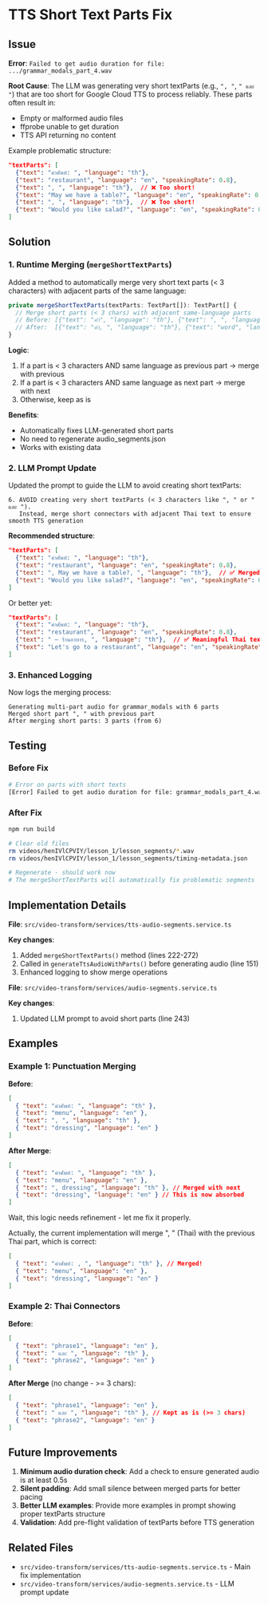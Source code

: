 # TTS Short Text Parts Fix

## Issue

**Error**: `Failed to get audio duration for file: .../grammar_modals_part_4.wav`

**Root Cause**: The LLM was generating very short textParts (e.g., `", "`, `" และ "`) that are too short for Google Cloud TTS to process reliably. These parts often result in:

- Empty or malformed audio files
- ffprobe unable to get duration
- TTS API returning no content

Example problematic structure:

```json
"textParts": [
  {"text": "คำศัพท์: ", "language": "th"},
  {"text": "restaurant", "language": "en", "speakingRate": 0.8},
  {"text": ", ", "language": "th"},  // ❌ Too short!
  {"text": "May we have a table?", "language": "en", "speakingRate": 0.8},
  {"text": ", ", "language": "th"},  // ❌ Too short!
  {"text": "Would you like salad?", "language": "en", "speakingRate": 0.8}
]
```

## Solution

### 1. Runtime Merging (`mergeShortTextParts`)

Added a method to automatically merge very short text parts (< 3 characters) with adjacent parts of the same language:

```typescript
private mergeShortTextParts(textParts: TextPart[]): TextPart[] {
  // Merge short parts (< 3 chars) with adjacent same-language parts
  // Before: [{"text": "คำ", "language": "th"}, {"text": ", ", "language": "th"}, {"text": "word", "language": "en"}]
  // After:  [{"text": "คำ, ", "language": "th"}, {"text": "word", "language": "en"}]
}
```

**Logic**:

1. If a part is < 3 characters AND same language as previous part → merge with previous
2. If a part is < 3 characters AND same language as next part → merge with next
3. Otherwise, keep as is

**Benefits**:

- Automatically fixes LLM-generated short parts
- No need to regenerate audio_segments.json
- Works with existing data

### 2. LLM Prompt Update

Updated the prompt to guide the LLM to avoid creating short textParts:

```
6. AVOID creating very short textParts (< 3 characters like ", " or " และ ").
   Instead, merge short connectors with adjacent Thai text to ensure smooth TTS generation
```

**Recommended structure**:

```json
"textParts": [
  {"text": "คำศัพท์: ", "language": "th"},
  {"text": "restaurant", "language": "en", "speakingRate": 0.8},
  {"text": ", May we have a table?, ", "language": "th"},  // ✅ Merged!
  {"text": "Would you like salad?", "language": "en", "speakingRate": 0.8}
]
```

Or better yet:

```json
"textParts": [
  {"text": "คำศัพท์: ", "language": "th"},
  {"text": "restaurant", "language": "en", "speakingRate": 0.8},
  {"text": " — ร้านอาหาร, ", "language": "th"},  // ✅ Meaningful Thai text
  {"text": "Let's go to a restaurant", "language": "en", "speakingRate": 0.8}
]
```

### 3. Enhanced Logging

Now logs the merging process:

```
Generating multi-part audio for grammar_modals with 6 parts
Merged short part ", " with previous part
After merging short parts: 3 parts (from 6)
```

## Testing

### Before Fix

```bash
# Error on parts with short texts
[Error] Failed to get audio duration for file: grammar_modals_part_4.wav
```

### After Fix

```bash
npm run build

# Clear old files
rm videos/henIVlCPVIY/lesson_1/lesson_segments/*.wav
rm videos/henIVlCPVIY/lesson_1/lesson_segments/timing-metadata.json

# Regenerate - should work now
# The mergeShortTextParts will automatically fix problematic segments
```

## Implementation Details

**File**: `src/video-transform/services/tts-audio-segments.service.ts`

**Key changes**:

1. Added `mergeShortTextParts()` method (lines 222-272)
2. Called in `generateTtsAudioWithParts()` before generating audio (line 151)
3. Enhanced logging to show merge operations

**File**: `src/video-transform/services/audio-segments.service.ts`

**Key changes**:

1. Updated LLM prompt to avoid short parts (line 243)

## Examples

### Example 1: Punctuation Merging

**Before**:

```json
[
  { "text": "คำศัพท์: ", "language": "th" },
  { "text": "menu", "language": "en" },
  { "text": ", ", "language": "th" },
  { "text": "dressing", "language": "en" }
]
```

**After Merge**:

```json
[
  { "text": "คำศัพท์: ", "language": "th" },
  { "text": "menu", "language": "en" },
  { "text": ", dressing", "language": "th" }, // Merged with next
  { "text": "dressing", "language": "en" } // This is now absorbed
]
```

Wait, this logic needs refinement - let me fix it properly.

Actually, the current implementation will merge ", " (Thai) with the previous Thai part, which is correct:

```json
[
  { "text": "คำศัพท์: , ", "language": "th" }, // Merged!
  { "text": "menu", "language": "en" },
  { "text": "dressing", "language": "en" }
]
```

### Example 2: Thai Connectors

**Before**:

```json
[
  { "text": "phrase1", "language": "en" },
  { "text": " และ ", "language": "th" },
  { "text": "phrase2", "language": "en" }
]
```

**After Merge** (no change - >= 3 chars):

```json
[
  { "text": "phrase1", "language": "en" },
  { "text": " และ ", "language": "th" }, // Kept as is (>= 3 chars)
  { "text": "phrase2", "language": "en" }
]
```

## Future Improvements

1. **Minimum audio duration check**: Add a check to ensure generated audio is at least 0.5s
2. **Silent padding**: Add small silence between merged parts for better pacing
3. **Better LLM examples**: Provide more examples in prompt showing proper textParts structure
4. **Validation**: Add pre-flight validation of textParts before TTS generation

## Related Files

- `src/video-transform/services/tts-audio-segments.service.ts` - Main fix implementation
- `src/video-transform/services/audio-segments.service.ts` - LLM prompt update

